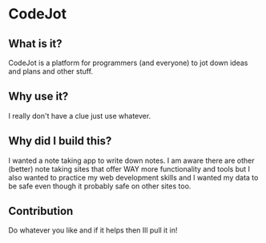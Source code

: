 # CodeJot

## What is it?

CodeJot is a platform for programmers (and everyone)
to jot down ideas and plans and other stuff.

## Why use it?

I really don't have a clue just use whatever.

## Why did I build this?

I wanted a note taking app to write down notes.
I am aware there are other (better) note taking sites
that offer WAY more functionality and tools but I also
wanted to practice my web development skills and I wanted
my data to be safe even though it probably safe on other
sites too.

## Contribution

Do whatever you like and if it helps then Ill pull it in!

